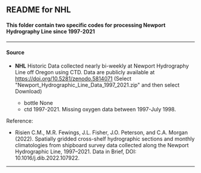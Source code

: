 ## README for NHL

#### This folder contain two specific codes for processing Newport Hydrography Line since 1997-2021 

---

#### Source

- **NHL** Historic Data collected nearly bi-weekly at Newport Hydrography Line off Oregon using CTD. Data are publicly available at https://doi.org/10.5281/zenodo.5814071  (Select "Newport_Hydrographic_Line_Data_1997_2021.zip" and then select Download)
  
  - bottle None
  - ctd 1997-2021. Missing oxygen data between 1997-July 1998.

Reference:

- Risien C.M., M.R. Fewings, J.L. Fisher, J.O. Peterson, and C.A. Morgan (2022). Spatially gridded cross-shelf hydrographic sections and monthly climatologies from shipboard survey data collected along the Newport Hydrographic Line, 1997–2021. Data in Brief, DOI: 10.1016/j.dib.2022.107922.

---

